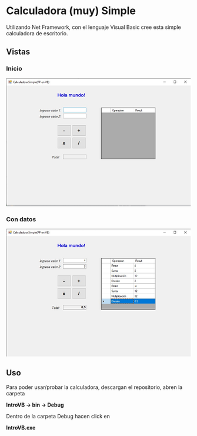 # Calculadora (muy) Simple

Utilizando Net Framework, con el lenguaje Visual Basic cree esta simple calculadora de escritorio.

## Vistas

### Inicio 
![Inicio](vista/inicio.jpg)

### Con datos
![Datos](vista/segunda.jpg)


## Uso
Para poder usar/probar la calculadora, descargan el repositorio, abren la carpeta

**IntroVB -> bin -> Debug**

Dentro de la carpeta Debug hacen click en 

**IntroVB.exe**
